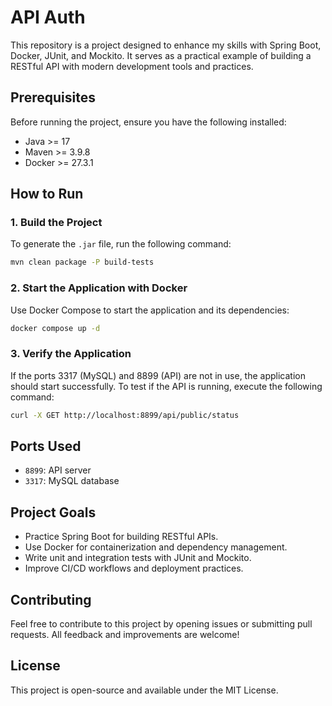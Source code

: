 # API Auth
This repository is a project designed to enhance my skills with Spring Boot, Docker, JUnit, and Mockito. It serves as a practical example of building a RESTful API with modern development tools and practices.
## Prerequisites
Before running the project, ensure you have the following installed:
- Java >= 17
- Maven >= 3.9.8
- Docker >= 27.3.1
## How to Run
### 1. Build the Project
To generate the `.jar` file, run the following command:
```bash
mvn clean package -P build-tests
```
### 2. Start the Application with Docker
Use Docker Compose to start the application and its dependencies:
```bash
docker compose up -d
```
### 3. Verify the Application
If the ports 3317 (MySQL) and 8899 (API) are not in use, the application should start successfully. To test if the API is running, execute the following command:
```bash
curl -X GET http://localhost:8899/api/public/status
```
## Ports Used
- `8899`: API server
- `3317`: MySQL database
## Project Goals
- Practice Spring Boot for building RESTful APIs.
- Use Docker for containerization and dependency management.
- Write unit and integration tests with JUnit and Mockito.
- Improve CI/CD workflows and deployment practices.

## Contributing
Feel free to contribute to this project by opening issues or submitting pull requests. All feedback and improvements are welcome!

## License
This project is open-source and available under the MIT License.